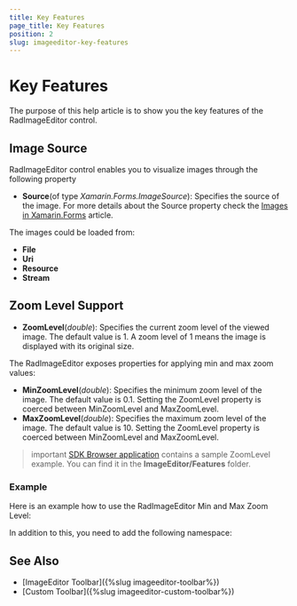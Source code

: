 ```yaml
---
title: Key Features
page_title: Key Features
position: 2
slug: imageeditor-key-features
---
```


# Key Features

The purpose of this help article is to show you the key features of the RadImageEditor control.

## Image Source

RadImageEditor control enables you to visualize images through the following property

* **Source**(of type *Xamarin.Forms.ImageSource*): Specifies the source of the image. For more details about the Source property check the [Images in Xamarin.Forms](https://docs.microsoft.com/en-us/xamarin/xamarin-forms/user-interface/images?tabs=windows) article.

The images could be loaded from:

* **File**
* **Uri**
* **Resource**
* **Stream**

## Zoom Level Support

* **ZoomLevel**(*double*): Specifies the current zoom level of the viewed image. The default value is 1. A zoom level of 1 means the image is displayed with its original size. 

The RadImageEditor exposes properties for applying min and max zoom values: 

* **MinZoomLevel**(*double*): Specifies the minimum zoom level of the image. The default value is 0.1. Setting the ZoomLevel property is coerced between MinZoomLevel and MaxZoomLevel.
* **MaxZoomLevel**(*double*): Specifies the maximum zoom level of the image. The default value is 10. Setting the ZoomLevel property is coerced between MinZoomLevel and MaxZoomLevel.

>important [SDK Browser application](https://testdocs.telerik.com/devtools/xamarin/sdk-browser-overview#sdk-browser-application) contains a sample ZoomLevel example. You can find it in the **ImageEditor/Features** folder.

### Example

Here is an example how to use the RadImageEditor Min and Max Zoom Level:

<snippet id='imageeditor-zoom-level'/>

In addition to this, you need to add the following namespace:

<snippet id='xmlns-telerikimageeditor'/>

## See Also

- [ImageEditor Toolbar]({%slug imageeditor-toolbar%})
- [Custom Toolbar]({%slug imageeditor-custom-toolbar%})
